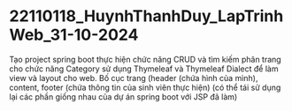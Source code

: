 ﻿# 22110118_HuynhThanhDuy_LapTrinhWeb_31-10-2024

 Tạo project spring boot thực hiện chức năng CRUD và tìm kiếm phân trang cho chức năng Category sử dụng Thymeleaf và Thymeleaf Dialect để làm view và layout cho web. Bố cục trang (header (chứa hình của mình), content, footer (chứa thông tin của sinh viên thực hiện) (có thể tái sử dụng lại các phần giống nhau của dự án spring boot với JSP đã làm)
